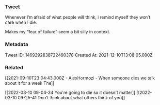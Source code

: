 ### Tweet
Whenever I’m afraid of what people will think, I remind myself they won’t care when I die.

Makes my “fear of failure” seem a bit silly in context.

### Metadata
Tweet ID: 1469292838722490378
Created At: 2021-12-10T13:08:05.000Z

### Related
[[2021-09-10T23:04:43.000Z - AlexHormozi - When someone dies we talk about it for a week The]]

[[2022-03-10 09-04-34 You're going to die so it doesn't matter]]
[[2022-03-10 09-25-41 Don't think about what others think of you]]
